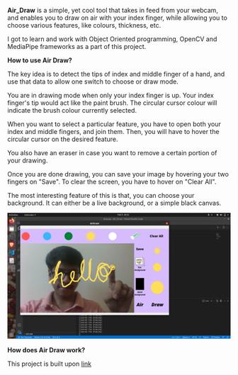 <strong>Air_Draw</strong> is a simple, yet cool tool that takes in feed from your webcam, and enables you to draw on air with your index finger, while allowing you to choose various features, like colours, thickness, etc.

I got to learn and work with Object Oriented programming, OpenCV and MediaPipe frameworks as a part of this project.

<strong>How to use Air Draw?</strong>

The key idea is to detect the tips of index and middle finger of a hand, and use that data to allow one switch to choose or draw mode.

You are in drawing mode when only your index finger is up. Your index finger's tip would act like the paint brush. The circular cursor colour will indicate the brush colour currently selected.

When you want to select a particular feature, you have to open both your index and middle fingers, and join them. Then, you will have to hover the circular cursor on the desired feature.

You also have an eraser in case you want to remove a certain portion of your drawing.

Once you are done drawing, you can save your image by hovering your two fingers on "Save".
To clear the screen, you have to hover on "Clear All".

The most interesting feature of this is that, you can choose your background. It can either be a live background, or a simple black canvas.

![Demo Image](https://github.com/YashasTadikamalla/Epoch/blob/main/Air_Draw/Demo.png)

<strong>How does Air Draw work?</strong>



This project is built upon [link](https://youtu.be/ZiwZaAVbXQo)
